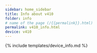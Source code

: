 ```yaml
---
sidebar: home_sidebar
title: Info about v410
folder: info
# name of the page (/{{permalink}}.html)
permalink: v410_info.html
device: v410
---
```

{% include templates/device_info.md %}
